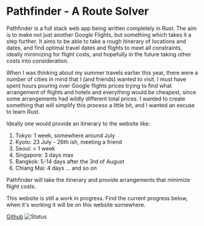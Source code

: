 # Pathfinder - A Route Solver

Pathfinder is a full stack web app being written completely in Rust. The aim is to make not just another Google Flights, but something which takes it a step further. It aims to be able to take a rough itinerary of locations and dates, and find optimal travel dates and flights to meet all constraints, ideally minimizing for flight costs, and hopefully in the future taking other costs into consideration.

When I was thinking about my summer travels earlier this year, there were a number of cities in mind that I (and friends) wanted to visit. I must have spent hours pouring over Google flights prices trying to find what arrangement of flights and hotels and everything would be cheapest, since some arrangements had wildly different total prices. I wanted to create something that will simplify this process a little bit, and I wanted an excuse to learn Rust. 

Ideally one would provide an itinerary to the website like:

1. Tokyo: 1 week, somewhere around July
2. Kyoto: 23 July - 26th ish, meeting a friend
3. Seoul: < 1 week
4. Singapore: 3 days max
5. Bangkok: 5-14 days after the 3rd of August
6. Chiang Mai: 4 days
... and so on

Pathfinder will take the itinerary and provide arrangements that minimize flight costs.

This website is still a work in progress. Find the current progress below, when it's working it will be on this website somewhere.

[Github](https://github.com/dpbaines/route-solver)
![Status](https://github.com/dpbaines/route-solver/actions/workflows/rust.yml/badge.svg?branch=main)

